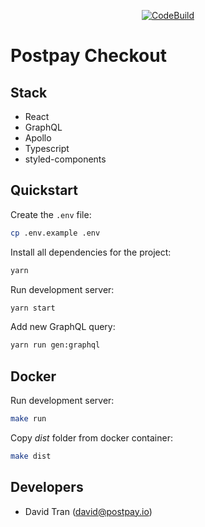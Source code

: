 <p align="center">
  <a href="https://ap-south-1.console.aws.amazon.com/codesuite/codebuild/projects/checkout"><img src="https://codebuild.ap-south-1.amazonaws.com/badges?uuid=eyJlbmNyeXB0ZWREYXRhIjoibkIvTXZDaE1sMWZIckxtOFREVXkvSCtVdFpzeVVEY2ZsSmsvaHo5R1U1TDh3bFREZi9uaVhpekdqdFVyV1M5NlFEYWpjUFM5ODlITnFQU1NmNm4yampJPSIsIml2UGFyYW1ldGVyU3BlYyI6IjRQaG5Td2hvZFJGbGhnay8iLCJtYXRlcmlhbFNldFNlcmlhbCI6Mn0%3D&branch=master" alt="CodeBuild" /></a>
</p>


# Postpay Checkout

## Stack

- React
- GraphQL
- Apollo
- Typescript
- styled-components

## Quickstart

Create the `.env` file:

```sh
cp .env.example .env
```

Install all dependencies for the project:

```sh
yarn
```

Run development server:

```sh
yarn start
```

Add new GraphQL query:

```sh
yarn run gen:graphql
```

## Docker

Run development server:

```sh
make run
```

Copy *dist* folder from docker container:

```sh
make dist
```

## Developers

- David Tran (david@postpay.io)
